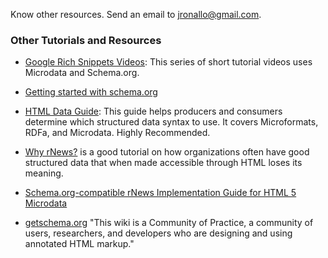 Know other resources. Send an email to jronallo@gmail.com.

### Other Tutorials and Resources

* [Google Rich Snippets Videos](http://googlewebmastercentral.blogspot.com/2011/12/rich-snippets-instructional-videos.html?m=1):
  This series of short tutorial videos uses Microdata and Schema.org.
  
* [Getting started with schema.org](http://schema.org/docs/gs.html)
  
* [HTML Data Guide](https://dvcs.w3.org/hg/htmldata/raw-file/default/html-data-guide/index.html#publishers):
  This guide helps producers and consumers determine which structured data 
  syntax to use. It covers Microformats, RDFa, and Microdata. Highly Recommended.
  
* [Why rNews?](http://dev.iptc.org/rNews-Why-rNews) is a good tutorial on how
  organizations often have good structured data that when made accessible 
  through HTML loses its meaning.
  
* [Schema.org-compatible rNews Implementation Guide for HTML 5 Microdata](http://dev.iptc.org/rNews-10-Implementation-Guide-HTML-5-Microdata)
  
* [getschema.org](http://getschema.org/) "This wiki is a Community of Practice, 
  a community of users, researchers, and developers who are designing and using 
  annotated HTML markup."
  
